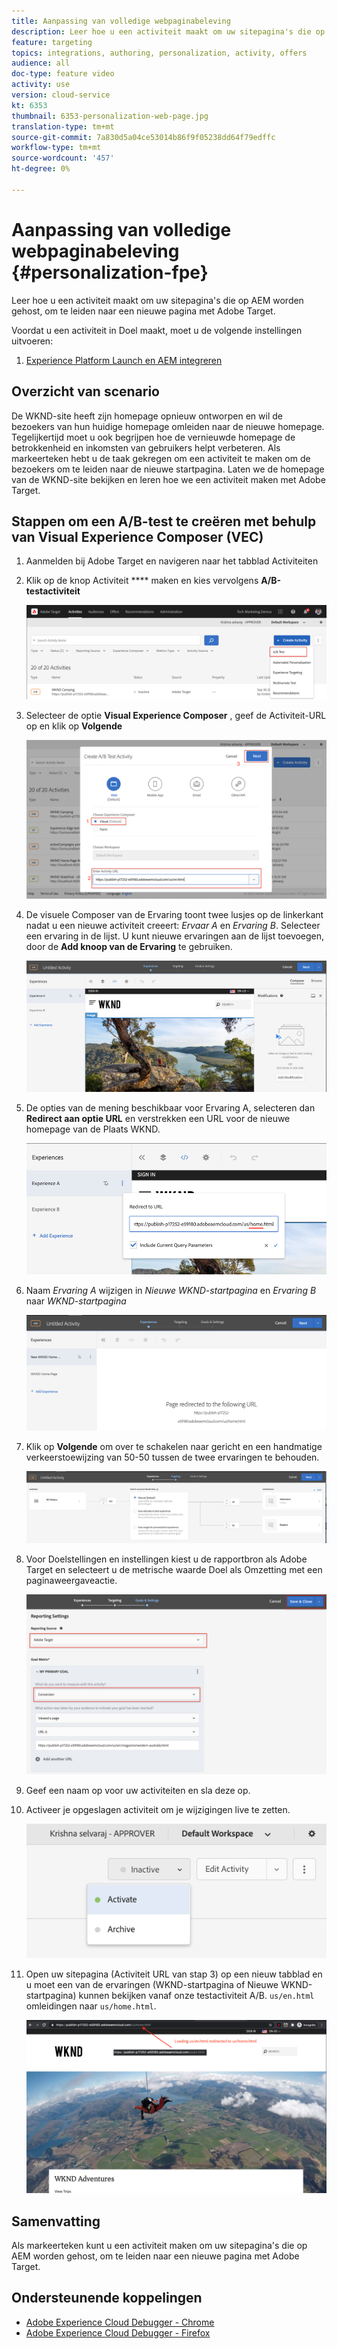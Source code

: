 ```yaml
---
title: Aanpassing van volledige webpaginabeleving
description: Leer hoe u een activiteit maakt om uw sitepagina's die op AEM worden gehost, om te leiden naar een nieuwe pagina met Adobe Target.
feature: targeting
topics: integrations, authoring, personalization, activity, offers
audience: all
doc-type: feature video
activity: use
version: cloud-service
kt: 6353
thumbnail: 6353-personalization-web-page.jpg
translation-type: tm+mt
source-git-commit: 7a830d5a04ce53014b86f9f05238dd64f79edffc
workflow-type: tm+mt
source-wordcount: '457'
ht-degree: 0%

---
```



# Aanpassing van volledige webpaginabeleving {#personalization-fpe}

Leer hoe u een activiteit maakt om uw sitepagina&#39;s die op AEM worden gehost, om te leiden naar een nieuwe pagina met Adobe Target.

Voordat u een activiteit in Doel maakt, moet u de volgende instellingen uitvoeren:

1. [Experience Platform Launch en AEM integreren](https://docs.adobe.com/content/help/en/experience-manager-learn/sites/integrations/experience-platform-launch/overview.html)

## Overzicht van scenario

De WKND-site heeft zijn homepage opnieuw ontworpen en wil de bezoekers van hun huidige homepage omleiden naar de nieuwe homepage. Tegelijkertijd moet u ook begrijpen hoe de vernieuwde homepage de betrokkenheid en inkomsten van gebruikers helpt verbeteren. Als markeerteken hebt u de taak gekregen om een activiteit te maken om de bezoekers om te leiden naar de nieuwe startpagina. Laten we de homepage van de WKND-site bekijken en leren hoe we een activiteit maken met Adobe Target.

## Stappen om een A/B-test te creëren met behulp van Visual Experience Composer (VEC)

1. Aanmelden bij Adobe Target en navigeren naar het tabblad Activiteiten
1. Klik op de knop Activiteit **** maken en kies vervolgens **A/B-testactiviteit**

   ![A/B-activiteit](assets/ab-target-activity.png)

1. Selecteer de optie **Visual Experience Composer** , geef de Activiteit-URL op en klik op **Volgende**

   ![URL van activiteit](assets/ab-test-url.png)

1. De visuele Composer van de Ervaring toont twee lusjes op de linkerkant nadat u een nieuwe activiteit creeert: *Ervaar A* en *Ervaring B*. Selecteer een ervaring in de lijst. U kunt nieuwe ervaringen aan de lijst toevoegen, door de **Add knoop van de Ervaring** te gebruiken.

   ![Ervingopties](assets/experience-options.png)

1. De opties van de mening beschikbaar voor Ervaring A, selecteren dan **Redirect aan optie URL** en verstrekken een URL voor de nieuwe homepage van de Plaats WKND.

   ![URL omleiden](assets/redirect-url.png)

1. Naam *Ervaring A* wijzigen in *Nieuwe WKND-startpagina* en *Ervaring B* naar *WKND-startpagina*

   ![avonturen](assets/new-experiences.png)

1. Klik op **Volgende** om over te schakelen naar gericht en een handmatige verkeerstoewijzing van 50-50 tussen de twee ervaringen te behouden.

   ![Doelstelling](assets/targeting.png)

1. Voor Doelstellingen en instellingen kiest u de rapportbron als Adobe Target en selecteert u de metrische waarde Doel als Omzetting met een paginaweergaveactie.

   ![Doelen](assets/goals.png)

1. Geef een naam op voor uw activiteiten en sla deze op.
1. Activeer je opgeslagen activiteit om je wijzigingen live te zetten.

   ![Doelen](assets/activate.png)

1. Open uw sitepagina (Activiteit URL van stap 3) op een nieuw tabblad en u moet een van de ervaringen (WKND-startpagina of Nieuwe WKND-startpagina) kunnen bekijken vanaf onze testactiviteit A/B. `us/en.html` omleidingen naar `us/home.html`.

   ![Doelen](assets/redirect-test.png)

## Samenvatting

Als markeerteken kunt u een activiteit maken om uw sitepagina&#39;s die op AEM worden gehost, om te leiden naar een nieuwe pagina met Adobe Target.

## Ondersteunende koppelingen

* [Adobe Experience Cloud Debugger - Chrome](https://chrome.google.com/webstore/detail/adobe-experience-cloud-de/ocdmogmohccmeicdhlhhgepeaijenapj)
* [Adobe Experience Cloud Debugger - Firefox](https://addons.mozilla.org/en-US/firefox/addon/adobe-experience-platform-dbg/)

